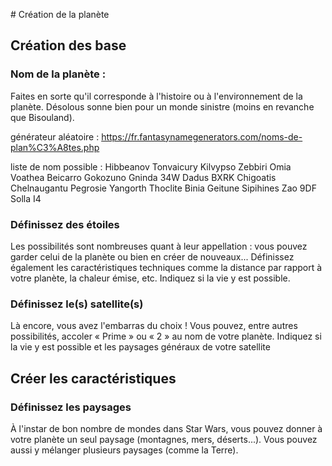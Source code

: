
# Création de la planète

## Création des base 

### Nom de la planète :

Faites en sorte qu'il corresponde à l'histoire ou à l'environnement de la planète. Désolous sonne bien pour un monde sinistre (moins en revanche que Bisouland).

générateur aléatoire : https://fr.fantasynamegenerators.com/noms-de-plan%C3%A8tes.php

liste de nom possible :
Hibbeanov
Tonvaicury
Kilvypso
Zebbiri
Omia
Voathea
Beicarro
Gokozuno
Gninda 34W
Dadus BXRK
Chigoatis
Chelnaugantu
Pegrosie
Yangorth
Thoclite
Binia
Geitune
Sipihines
Zao 9DF
Solla I4

### Définissez des étoiles

Les possibilités sont nombreuses quant à leur appellation : vous pouvez garder celui de la planète ou bien en créer de nouveaux... Définissez également les caractéristiques techniques comme la distance par rapport à votre planète, la chaleur émise, etc. Indiquez si la vie y est possible.

### Définissez le(s) satellite(s)
Là encore, vous avez l'embarras du choix ! Vous pouvez, entre autres possibilités, accoler « Prime » ou « 2 » au nom de votre planète. Indiquez si la vie y est possible et les paysages généraux de votre satellite

## Créer les caractéristiques

### Définissez les paysages
À l'instar de bon nombre de mondes dans Star Wars, vous pouvez donner à votre planète un seul paysage (montagnes, mers, déserts...). Vous pouvez aussi y mélanger plusieurs paysages (comme la Terre).